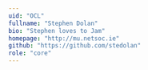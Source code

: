 ```yaml
---
uid: "OCL"
fullname: "Stephen Dolan"
bio: "Stephen loves to Jam"
homepage: "http://mu.netsoc.ie"
github: "https://github.com/stedolan"
role: "core"
---
```

